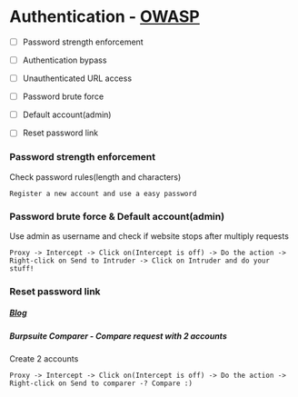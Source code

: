 # Authentication - [OWASP](https://www.owasp.org/index.php/Top_10-2017_A2-Broken_Authentication)


- [ ] Password strength enforcement
- [ ] Authentication bypass
- [ ] Unauthenticated URL access
- [ ] Password brute force
- [ ] Default account(admin)
- [ ] Reset password link


###  Password strength enforcement
Check password rules(length and characters) 
```
Register a new account and use a easy password
```


### Password brute force & Default account(admin)
Use admin as username and check if website stops after multiply requests
```
Proxy -> Intercept -> Click on(Intercept is off) -> Do the action -> Right-click on Send to Intruder -> Click on Intruder and do your stuff!
```

### Reset password link

##### [Blog](https://medium.com/@logicbomb_1/bugbounty-how-i-was-able-to-compromise-any-user-account-via-reset-password-functionality-a11bb5f863b3)


##### Burpsuite Comparer - Compare request with 2 accounts
Create 2 accounts
```
Proxy -> Intercept -> Click on(Intercept is off) -> Do the action -> Right-click on Send to comparer -? Compare :)
```

